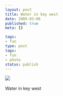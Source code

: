 ```yaml
---
layout: post
title: Water in key west
date: 2009-03-08
published: true
meta: {}

tags:
- fun
type: post
tags:
- fun
- photo
status: publish
---
```

![](http://media.eick.us/2011/05/4Lbi8pbnEktoef4vJzauyvXGo1_500.jpg)<br /><br />Water in key west
